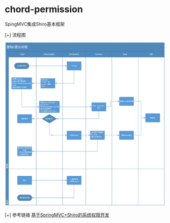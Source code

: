 # chord-permission
SpingMVC集成Shiro基本框架


[+] 流程图

![img](screenshot/系统登陆-退出流程图.jpg)

[+] 参考链接
[基于SpringMVC+Shiro的系统权限开发](http://iliangqunru.com/post/2016/ji-yu-springmvc-shirode-xi-tong-quan-xian-kai-fa)